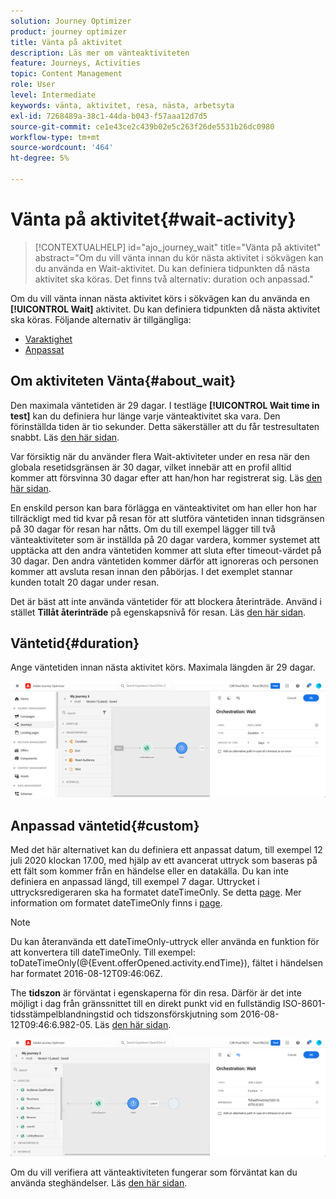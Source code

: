 ```yaml
---
solution: Journey Optimizer
product: journey optimizer
title: Vänta på aktivitet
description: Läs mer om vänteaktiviteten
feature: Journeys, Activities
topic: Content Management
role: User
level: Intermediate
keywords: vänta, aktivitet, resa, nästa, arbetsyta
exl-id: 7268489a-38c1-44da-b043-f57aaa12d7d5
source-git-commit: ce1e43ce2c439b02e5c263f26de5531b26dc0980
workflow-type: tm+mt
source-wordcount: '464'
ht-degree: 5%

---
```


# Vänta på aktivitet{#wait-activity}

>[!CONTEXTUALHELP]
>id="ajo_journey_wait"
>title="Vänta på aktivitet"
>abstract="Om du vill vänta innan du kör nästa aktivitet i sökvägen kan du använda en Wait-aktivitet. Du kan definiera tidpunkten då nästa aktivitet ska köras. Det finns två alternativ: duration och anpassad."

Om du vill vänta innan nästa aktivitet körs i sökvägen kan du använda en **[!UICONTROL Wait]** aktivitet. Du kan definiera tidpunkten då nästa aktivitet ska köras. Följande alternativ är tillgängliga:

* [Varaktighet](#duration)
* [Anpassat](#custom)

<!--
* [Email send time optimization](#email_send_time_optimization)
* [Fixed date](#fixed_date) 
-->

## Om aktiviteten Vänta{#about_wait}

Den maximala väntetiden är 29 dagar. I testläge **[!UICONTROL Wait time in test]** kan du definiera hur länge varje vänteaktivitet ska vara. Den förinställda tiden är tio sekunder. Detta säkerställer att du får testresultaten snabbt. Läs [den här sidan](../building-journeys/testing-the-journey.md).

Var försiktig när du använder flera Wait-aktiviteter under en resa när den globala resetidsgränsen är 30 dagar, vilket innebär att en profil alltid kommer att försvinna 30 dagar efter att han/hon har registrerat sig. Läs [den här sidan](../building-journeys/journey-gs.md#global_timeout).

En enskild person kan bara förlägga en vänteaktivitet om han eller hon har tillräckligt med tid kvar på resan för att slutföra väntetiden innan tidsgränsen på 30 dagar för resan har nåtts. Om du till exempel lägger till två vänteaktiviteter som är inställda på 20 dagar vardera, kommer systemet att upptäcka att den andra väntetiden kommer att sluta efter timeout-värdet på 30 dagar. Den andra väntetiden kommer därför att ignoreras och personen kommer att avsluta resan innan den påbörjas. I det exemplet stannar kunden totalt 20 dagar under resan.

Det är bäst att inte använda väntetider för att blockera återinträde. Använd i stället **Tillåt återinträde** på egenskapsnivå för resan. Läs [den här sidan](../building-journeys/journey-gs.md#entrance).

## Väntetid{#duration}

Ange väntetiden innan nästa aktivitet körs. Maximala längden är 29 dagar.

![](assets/journey55.png)

<!--
## Fixed date wait{#fixed_date}

Select the date for the execution of the next activity.

![](assets/journey56.png)

-->

## Anpassad väntetid{#custom}

Med det här alternativet kan du definiera ett anpassat datum, till exempel 12 juli 2020 klockan 17.00, med hjälp av ett avancerat uttryck som baseras på ett fält som kommer från en händelse eller en datakälla. Du kan inte definiera en anpassad längd, till exempel 7 dagar. Uttrycket i uttrycksredigeraren ska ha formatet dateTimeOnly. Se detta [page](expression/expressionadvanced.md). Mer information om formatet dateTimeOnly finns i [page](expression/data-types.md).

>[!NOTE]
>
>Du kan återanvända ett dateTimeOnly-uttryck eller använda en funktion för att konvertera till dateTimeOnly. Till exempel: toDateTimeOnly(@{Event.offerOpened.activity.endTime}), fältet i händelsen har formatet 2016-08-12T09:46:06Z.
>
>The **tidszon** är förväntat i egenskaperna för din resa. Därför är det inte möjligt i dag från gränssnittet till en direkt punkt vid en fullständig ISO-8601-tidsstämpelblandningstid och tidszonsförskjutning som 2016-08-12T09:46:6.982-05. Läs [den här sidan](../building-journeys/timezone-management.md).

![](assets/journey57.png)

Om du vill verifiera att vänteaktiviteten fungerar som förväntat kan du använda steghändelser. Läs [den här sidan](../reports/query-examples.md#common-queries).

<!--## Email send time optimization{#email_send_time_optimization}

This type of wait uses a score calculated in Adobe Experience Platform. The score calculates the propensity to click or open an email in the future based on past behavior. Note that the algorithm calculating the score needs a certain amount of data to work. As a result, when it does not have enough data, the default wait time will apply. At publication time, you’ll be notified that the default time applies.

>[!NOTE]
>
>The first event of your journey must have a namespace.
>
>This capability is only available after an **[!UICONTROL Email]** activity. You need to have Adobe Campaign Standard.

1. In the **[!UICONTROL Amount of time]** field, define the number of hours to consider to optimize email sending.
1. In the **[!UICONTROL Optimization type]** field, choose if the optimization should increase clicks or opens.
1. In the **[!UICONTROL Default time]** field, define the default time to wait if the predictive send time score is not available.

    >[!NOTE]
    >
    >Note that the send time score can be unavailable because there is not enough data to perform the calculation. In this case, you will be informed, at publication time, that the default time applies.

![](assets/journey57bis.png)-->
